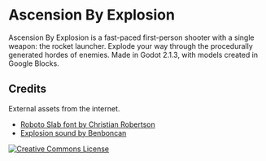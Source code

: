 Ascension By Explosion
======================
Ascension By Explosion is a fast-paced first-person shooter with a single weapon\: the rocket launcher. Explode your way through the procedurally generated hordes of enemies. Made in Godot 2.1.3, with models created in Google Blocks.


Credits
-------
External assets from the internet.
- [Roboto Slab font by Christian Robertson](https://fonts.google.com/specimen/Roboto+Slab)
- [Explosion sound by Benboncan](http://freesound.org/people/Benboncan/sounds/73005/)

<a rel="license" href="http://creativecommons.org/licenses/by-sa/4.0/"><img alt="Creative Commons License" style="border-width:0" src="https://i.creativecommons.org/l/by-sa/4.0/88x31.png" /></a>
